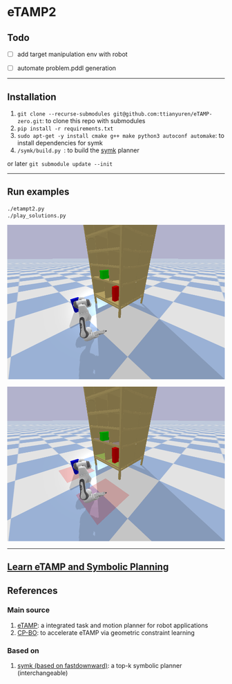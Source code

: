 # eTAMP2

## Todo


- [ ] add target manipulation env with robot
- [ ] automate problem.pddl generation



---
## Installation

1. `git clone --recurse-submodules git@github.com:ttianyuren/eTAMP-zero.git`: to clone this repo with submodules
1. `pip install -r requirements.txt`
2. `sudo apt-get -y install cmake g++ make python3 autoconf automake`: to install dependencies for symk
3. `/symk/build.py `: to build the [symk](symk) planner

or later `git submodule update --init`


---
## Run examples

```
./etampt2.py
./play_solutions.py
```

![](figures/birrt_replace.gif)


![](figures/place_on_diff_surf3_smooth.gif)

---
## [Learn eTAMP and Symbolic Planning](onboarding.md)


## References

### Main source

1. [eTAMP](https://arxiv.org/pdf/2103.05456.pdf): a integrated task and motion planner for robot applications
2. [CP-BO](https://arxiv.org/pdf/2201.09612.pdf): to accelerate eTAMP via geometric constraint learning

### Based on

1. [symk (based on fastdownward)](https://github.com/speckdavid/symk): a top-k symbolic planner (interchangeable)

